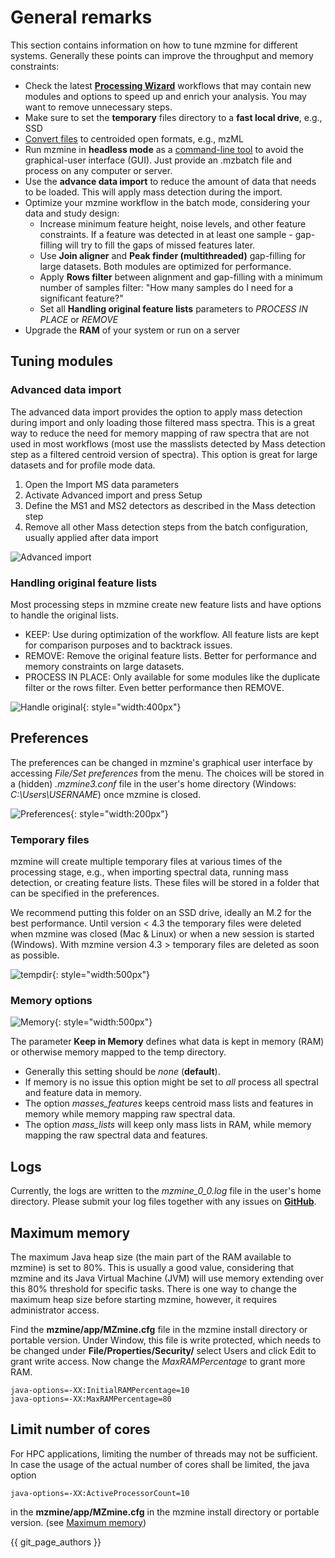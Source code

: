 
# General remarks
This section contains information on how to tune mzmine for different systems. Generally these points can improve the throughput and memory constraints:

- Check the latest [**Processing Wizard**](wizard.md) workflows that may contain new modules and options to speed up and enrich your analysis. You may want to remove unnecessary steps. 
- Make sure to set the **temporary** files directory to a **fast local drive**, e.g., SSD
- [Convert files](data_conversion.md) to centroided open formats, e.g., mzML 
- Run mzmine in **headless mode** as a [command-line tool](commandline_tool.md) to avoid the graphical-user interface (GUI). Just provide an .mzbatch file and process on any computer or server.
- Use the **advance data import** to reduce the amount of data that needs to be loaded. This will apply mass detection during the import.
- Optimize your mzmine workflow in the batch mode, considering your data and study design:
    - Increase minimum feature height, noise levels, and other feature constraints. If a feature was detected in at least one sample - gap-filling will try to fill the gaps of missed features later.
    - Use **Join aligner** and **Peak finder (multithreaded)** gap-filling for large datasets. Both modules are optimized for performance.
    - Apply **Rows filter** between alignment and gap-filling with a minimum number of samples filter: "How many samples do I need for a significant feature?"
    - Set all **Handling original feature lists** parameters to *PROCESS IN PLACE* or *REMOVE*
- Upgrade the **RAM** of your system or run on a server

## Tuning modules

### Advanced data import
The advanced data import provides the option to apply mass detection during import and only 
loading those filtered mass spectra. This is a great way to reduce the need for memory 
mapping of raw spectra that are not used in most workflows (most use the masslists detected 
by Mass detection step as a filtered centroid version of spectra).
This option is great for large datasets and for profile mode data. 

1. Open the Import MS data parameters
2. Activate Advanced import and press Setup
3. Define the MS1 and MS2 detectors as described in the Mass detection step
4. Remove all other Mass detection steps from the batch configuration, usually applied after data import

![Advanced import](img/advanced_import.png)

### Handling original feature lists
Most processing steps in mzmine create new feature lists and have options to handle the original lists. 
- KEEP: Use during optimization of the workflow. All feature lists are kept for comparison purposes and to backtrack issues.
- REMOVE: Remove the original feature lists. Better for performance and memory constraints on large datasets.
- PROCESS IN PLACE: Only available for some modules like the duplicate filter or the rows filter. Even better performance then REMOVE. 

![Handle original](img/handle_original.png){: style="width:400px"}


## Preferences

The preferences can be changed in mzmine's graphical user interface by accessing _File/Set
preferences_ from the menu. The choices will be stored in a (hidden) _.mzmine3.conf_ file in the
user's home directory (Windows: _C:\Users\USERNAME_) once mzmine is closed.

![Preferences](img/menu_pref.png){: style="width:200px"}

### Temporary files

mzmine will create multiple temporary files at various times of the processing stage, e.g., when
importing spectral data, running mass detection, or creating feature lists. These files will be
stored in a folder that can be specified in the preferences.

We recommend putting this folder on an SSD drive, ideally an M.2 for the best performance. Until version < 4.3 the
temporary files were deleted when mzmine was closed (Mac & Linux) or when a new session is
started (Windows). With mzmine version 4.3 > temporary files are deleted as soon as possible.

![tempdir](img/performance_param.png){: style="width:500px"}

### Memory options

![Memory](img/performance_memory.png){: style="width:500px"}

The parameter **Keep in Memory** defines what data is kept in memory (RAM) or otherwise memory
mapped to the temp directory.

- Generally this setting should be _none_ (**default**).
- If memory is no issue this option might be set to _all_
  process all spectral and feature data in memory.
- The option _masses_features_ keeps centroid mass lists and features in memory while memory mapping
  raw spectral data.
- The option _mass_lists_ will keep only mass lists in RAM, while memory mapping the raw spectral
  data and features.

## Logs

Currently, the logs are written to the _mzmine_0_0.log_ file in the user's home directory. Please
submit your log files together with any issues
on **[GitHub](https://github.com/mzmine/mzmine3/issues)**.

## Maximum memory
The maximum Java heap size (the main part of the RAM available to mzmine) is set to 80%. This is usually a good value, considering that mzmine and its Java Virtual Machine (JVM) will use memory extending over this 80% threshold for specific tasks. There is one way to change the maximum heap size before starting mzmine, however, it requires administrator access.

Find the **mzmine/app/MZmine.cfg** file in the mzmine install directory or portable version. Under Window, this file is write protected, which needs to be changed under **File/Properties/Security/** select Users and click Edit to grant write access. Now change the _MaxRAMPercentage_ to grant more RAM.
```
java-options=-XX:InitialRAMPercentage=10
java-options=-XX:MaxRAMPercentage=80
```

## Limit number of cores
For HPC applications, limiting the number of threads may not be sufficient. In case the usage of the actual number of cores shall be limited, the java option
```
java-options=-XX:ActiveProcessorCount=10
```
in the **mzmine/app/MZmine.cfg** in the mzmine install directory or portable version. (see [Maximum memory](#maximum-memory))

{{ git_page_authors }}
